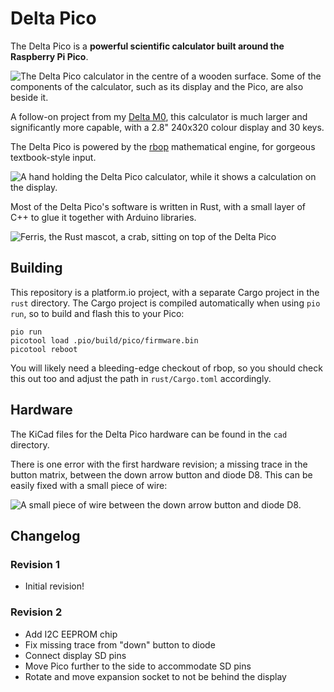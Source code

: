 # Delta Pico

The Delta Pico is a **powerful scientific calculator built around the Raspberry
Pi Pico**.

![The Delta Pico calculator in the centre of a wooden surface. Some of the
components of the calculator, such as its display and the Pico, are also beside
it.](img/table.jpg)

A follow-on project from my [Delta
M0](https://github.com/AaronC81/delta-m0), this calculator is much larger
and significantly more capable, with a 2.8" 240x320 colour display and 30 keys.

The Delta Pico is powered by the [rbop](https://github.com/AaronC81/rbop)
mathematical engine, for gorgeous textbook-style input.

![A hand holding the Delta Pico calculator, while it shows a calculation on the
display.](img/holding.jpg)

Most of the Delta Pico's software is written in Rust, with a small layer of C++
to glue it together with Arduino libraries.

![Ferris, the Rust mascot, a crab, sitting on top of the Delta
Pico](img/ferris.jpg)

## Building

This repository is a platform.io project, with a separate Cargo project in
the `rust` directory. The Cargo project is compiled automatically when using
`pio run`, so to build and flash this to your Pico:

```
pio run
picotool load .pio/build/pico/firmware.bin
picotool reboot
```

You will likely need a bleeding-edge checkout of rbop, so you should check this
out too and adjust the path in `rust/Cargo.toml` accordingly.

## Hardware

The KiCad files for the Delta Pico hardware can be found in the `cad` directory.

There is one error with the first hardware revision; a missing trace in the
button matrix, between the down arrow button and diode D8. This can be easily
fixed with a small piece of wire:

![A small piece of wire between the down arrow button and diode
D8.](img/wire-fix.png)

## Changelog
### Revision 1
- Initial revision!

### Revision 2
- Add I2C EEPROM chip
- Fix missing trace from "down" button to diode
- Connect display SD pins
- Move Pico further to the side to accommodate SD pins
- Rotate and move expansion socket to not be behind the display
